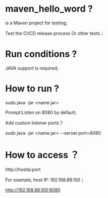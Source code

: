 # maven_hello_word ?

is a Maven  project for testing;

Test the CI/CD release process Or other tests；


# Run conditions ?
  JAVA support is required;


# How to run ?
  sudo java -jar <name.jar>
  
  Prompt:Listen on 8080 by default;
  
  Add custom listener ports？
  
  sudo java -jar <name.jar> --server.port=8080
  
  
# How to access ？
  http://hostip:port

  For example, host IP: 192.168.88.100；
  
  http://192.168.88.100:8080
